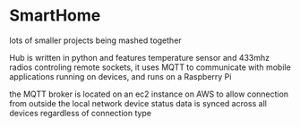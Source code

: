 # SmartHome
lots of smaller projects being mashed together

Hub is written in python and features temperature sensor and 433mhz radios controling remote sockets, it uses MQTT to communicate with mobile applications running on devices, and runs on a Raspberry Pi

the MQTT broker is located on an ec2 instance on AWS to allow connection from outside the local network
device status data is synced across all devices regardless of connection type

